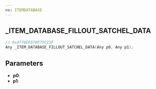 ```yaml
---
ns: ITEMDATABASE
---
```

## _ITEM_DATABASE_FILLOUT_SATCHEL_DATA

```c
// 0x4776EFD78F75C23F
Any _ITEM_DATABASE_FILLOUT_SATCHEL_DATA(Any p0, Any p1);
```

## Parameters
* **p0**:
* **p1**:
